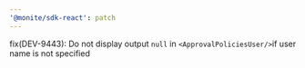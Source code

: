 ```yaml
---
'@monite/sdk-react': patch
---
```


fix(DEV-9443): Do not display output `null` in `<ApprovalPoliciesUser/>`if user name is not specified
